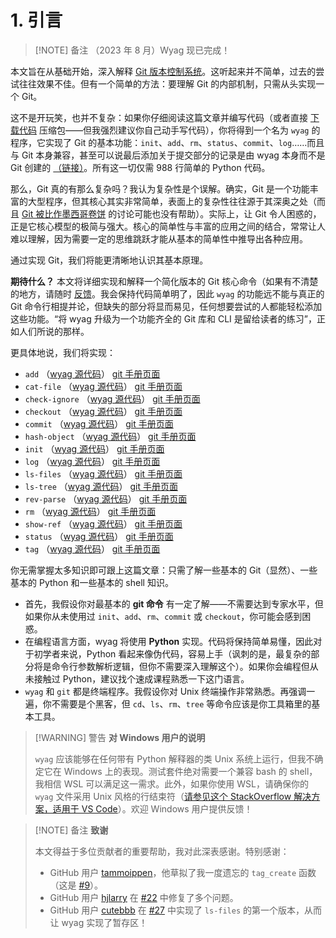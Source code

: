 # 1. 引言

> [!NOTE] 备注
> （2023 年 8 月）Wyag 现已完成！

本文旨在从基础开始，深入解释 [Git 版本控制系统](https://git-scm.com/)。这听起来并不简单，过去的尝试往往效果不佳。但有一个简单的方法：要理解 Git 的内部机制，只需从头实现一个 Git。

这不是开玩笑，也并不复杂：如果你仔细阅读这篇文章并编写代码（或者直接 [下载代码](./wyag.zip) 压缩包——但我强烈建议你自己动手写代码），你将得到一个名为 `wyag` 的程序，它实现了 Git 的基本功能：`init`、`add`、`rm`、`status`、`commit`、`log`……而且与 Git 本身兼容，甚至可以说最后添加关于提交部分的记录是由 wyag 本身而不是 Git 创建的 [（链接）](https://github.com/thblt/write-yourself-a-git/commit/ed26daffb400b2be5f30e044c3237d220226d867)。所有这一切仅需 988 行简单的 Python 代码。

那么，Git 真的有那么复杂吗？我认为复杂性是个误解。确实，Git 是一个功能丰富的大型程序，但其核心其实非常简单，表面上的复杂性往往源于其深奥之处（而且 [Git 被比作墨西哥卷饼](https://byorgey.wordpress.com/2009/01/12/abstraction-intuition-and-the-monad-tutorial-fallacy/) 的讨论可能也没有帮助）。实际上，让 Git 令人困惑的，正是它核心模型的极简与强大。核心的简单性与丰富的应用之间的结合，常常让人难以理解，因为需要一定的思维跳跃才能从基本的简单性中推导出各种应用。

通过实现 Git，我们将能更清晰地认识其基本原理。

**期待什么？** 本文将详细实现和解释一个简化版本的 Git 核心命令（如果有不清楚的地方，请随时 [反馈](#反馈）！)。我会保持代码简单明了，因此 `wyag` 的功能远不能与真正的 Git 命令行相提并论，但缺失的部分将显而易见，任何想要尝试的人都能轻松添加这些功能。“将 wyag 升级为一个功能齐全的 Git 库和 CLI 是留给读者的练习”，正如人们所说的那样。

更具体地说，我们将实现：

- `add` （[wyag 源代码](./9.-暂存区和索引第二部分暂存和提交#_9-3-add-命令)） [git 手册页面](https://git-scm.com/docs/git-add)
- `cat-file` （[wyag 源代码](./4.-读取和写入对象hash-object-和-cat-file#_4-6-cat-file-命令)） [git 手册页面](https://git-scm.com/docs/git-cat-file)
- `check-ignore` （[wyag 源代码](./8.-处理暂存区和索引文件#_8-4-绕道-check-ignore-命令)） [git 手册页面](https://git-scm.com/docs/git-check-ignore)
- `checkout` （[wyag 源代码](./6.-读取提交数据检出#_6-4-checkout-命令)） [git 手册页面](https://git-scm.com/docs/git-checkout)
- `commit` （[wyag 源代码](./9.-暂存区和索引第二部分暂存和提交#_9-4-commit-命令)） [git 手册页面](https://git-scm.com/docs/git-commit)
- `hash-object` （[wyag 源代码](./4.-读取和写入对象hash-object-和-cat-file#_4-7-hash-object-命令)） [git 手册页面](https://git-scm.com/docs/git-hash-object)
- `init` （[wyag 源代码](./3.-创建仓库init#_3-2-init-命令)） [git 手册页面](https://git-scm.com/docs/git-init)
- `log` （[wyag 源代码](./5.-阅读提交历史日志#_5-3-log-命令)） [git 手册页面](https://git-scm.com/docs/git-log)
- `ls-files` （[wyag 源代码](./8.-处理暂存区和索引文件#_8-3-ls-files-命令)） [git 手册页面](https://git-scm.com/docs/git-ls-files)
- `ls-tree` （[wyag 源代码](./6.-读取提交数据检出#_6-3-显示树ls-tree)） [git 手册页面](https://git-scm.com/docs/git-ls-tree)
- `rev-parse` （[wyag 源代码](./7.-引用标签和分支#_7-6-2-rev-parse-命令)） [git 手册页面](https://git-scm.com/docs/git-rev-parse)
- `rm` （[wyag 源代码](./9.-暂存区和索引第二部分暂存和提交#_9-2-rm-命令)） [git 手册页面](https://git-scm.com/docs/git-rm)
- `show-ref` （[wyag 源代码](./7.-引用标签和分支#_7-1-什么是引用以及-show-ref-命令)） [git 手册页面](https://git-scm.com/docs/git-show-ref)
- `status` （[wyag 源代码](./7.-引用标签和分支.md#_8-5-status-命令)） [git 手册页面](https://git-scm.com/docs/git-status)
- `tag` （[wyag 源代码](./7.-引用标签和分支#_7-4-tag-命令)） [git 手册页面](https://git-scm.com/docs/git-tag)

你无需掌握太多知识即可跟上这篇文章：只需了解一些基本的 Git（显然）、一些基本的 Python 和一些基本的 shell 知识。

- 首先，我假设你对最基本的 **git 命令** 有一定了解——不需要达到专家水平，但如果你从未使用过 `init`、`add`、`rm`、`commit` 或 `checkout`，你可能会感到困惑。
- 在编程语言方面，wyag 将使用 **Python** 实现。代码将保持简单易懂，因此对于初学者来说，Python 看起来像伪代码，容易上手（讽刺的是，最复杂的部分将是命令行参数解析逻辑，但你不需要深入理解这个）。如果你会编程但从未接触过 Python，建议找个速成课程熟悉一下这门语言。
- `wyag` 和 `git` 都是终端程序。我假设你对 Unix 终端操作非常熟悉。再强调一遍，你不需要是个黑客，但 `cd`、`ls`、`rm`、`tree` 等命令应该是你工具箱里的基本工具。

> [!WARNING] 警告
> **对 Windows 用户的说明**
>
> `wyag` 应该能够在任何带有 Python 解释器的类 Unix 系统上运行，但我不确定它在 Windows 上的表现。测试套件绝对需要一个兼容 bash 的 shell，我相信 WSL 可以满足这一需求。此外，如果你使用 WSL，请确保你的 `wyag` 文件采用 Unix 风格的行结束符（[请参见这个 StackOverflow 解决方案，适用于 VS Code](https://stackoverflow.com/questions/48692741/how-can-i-make-all-line-endings-eols-in-all-files-in-visual-studio-code-unix)）。欢迎 Windows 用户提供反馈！

> [!NOTE] 备注
> **致谢**
>
> 本文得益于多位贡献者的重要帮助，我对此深表感谢。特别感谢：
>
> - GitHub 用户 [tammoippen](https://github.com/tammoippen)，他草拟了我一度遗忘的 `tag_create` 函数（这是 [\#9](https://github.com/thblt/write-yourself-a-git/issues/9)）。
> - GitHub 用户 [hjlarry](https://github.com/hjlarry) 在 [\#22](https://github.com/thblt/write-yourself-a-git/pull/22) 中修复了多个问题。
> - GitHub 用户 [cutebbb](https://github.com/cutebbb) 在 [\#27](https://github.com/thblt/write-yourself-a-git/pull/27/) 中实现了 `ls-files` 的第一个版本，从而让 wyag 实现了暂存区！
